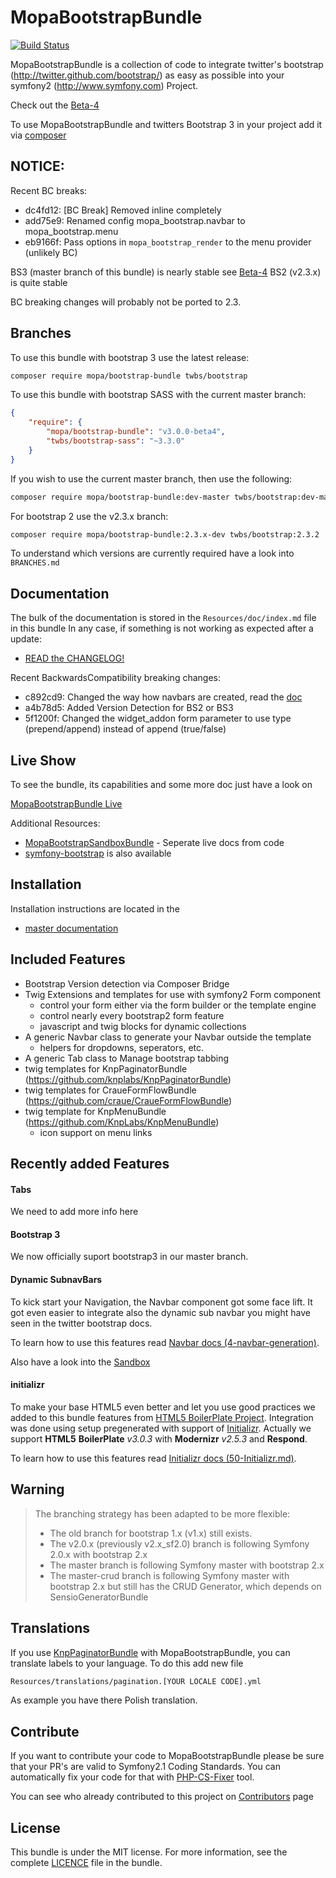 MopaBootstrapBundle
===================

[![Build Status](https://travis-ci.org/phiamo/MopaBootstrapBundle.svg?branch=master)](https://travis-ci.org/phiamo/MopaBootstrapBundle)

MopaBootstrapBundle is a collection of code to integrate twitter's bootstrap
(http://twitter.github.com/bootstrap/) as easy as possible into your symfony2
(http://www.symfony.com) Project.

Check out the [Beta-4](https://github.com/phiamo/MopaBootstrapBundle/releases/tag/v3.0.0-beta4)

To use MopaBootstrapBundle and twitters Bootstrap 3 in your project add it via [composer](https://github.com/phiamo/MopaBootstrapBundle/blob/master/Resources/doc/1-installation.md)

NOTICE:
-------

Recent BC breaks:

 * dc4fd12: [BC Break] Removed inline completely
 * add75e9: Renamed config mopa_bootstrap.navbar to mopa_bootstrap.menu
 * eb9166f: Pass options in `mopa_bootstrap_render` to the menu provider (unlikely BC)


BS3 (master branch of this bundle) is nearly stable see [Beta-4](https://github.com/phiamo/MopaBootstrapBundle/releases/tag/v3.0.0-beta4)
BS2 (v2.3.x) is quite stable

BC breaking changes will probably not be ported to 2.3.


Branches
--------

To use this bundle with bootstrap 3 use the latest release:

```sh
composer require mopa/bootstrap-bundle twbs/bootstrap
```

To use this bundle with bootstrap SASS with the current master branch:

``` json
{
    "require": {
        "mopa/bootstrap-bundle": "v3.0.0-beta4",
        "twbs/bootstrap-sass": "~3.3.0"
    }
}
```

If you wish to use the current master branch, then use the following:


```sh
composer require mopa/bootstrap-bundle:dev-master twbs/bootstrap:dev-master
```

For bootstrap 2 use the v2.3.x branch:

```sh
composer require mopa/bootstrap-bundle:2.3.x-dev twbs/bootstrap:2.3.2
```

To understand which versions are currently required have a look into `BRANCHES.md`

Documentation
-------------

The bulk of the documentation is stored in the `Resources/doc/index.md` file in this bundle
In any case, if something is not working as expected after a update:

* [READ the CHANGELOG!](https://github.com/phiamo/MopaBootstrapBundle/blob/master/CHANGELOG.md)

Recent BackwardsCompatibility breaking changes:

* c892cd9: Changed the way how navbars are created, read the [doc](https://github.com/phiamo/MopaBootstrapBundle/blob/master/Resources/doc/4-navbar-generation.md)
* a4b78d5: Added Version Detection for BS2 or BS3
* 5f1200f: Changed the widget_addon form parameter to use type (prepend/append) instead of append (true/false)

Live Show
---------

To see the bundle, its capabilities and some more doc just have a look on

[MopaBootstrapBundle Live](http://bootstrap.mohrenweiserpartner.de/mopa/bootstrap)

Additional Resources:

*  [MopaBootstrapSandboxBundle](http://github.com/phiamo/MopaBootstrapSandboxBundle) - Seperate live docs from code
*  [symfony-bootstrap](https://github.com/phiamo/symfony-bootstrap) is also available

Installation
------------

Installation instructions are located in the

* [master documentation](https://github.com/phiamo/MopaBootstrapBundle/blob/master/Resources/doc/1-installation.md)

Included Features
-----------------

* Bootstrap Version detection via Composer Bridge
* Twig Extensions and templates for use with symfony2 Form component
  * control your form either via the form builder or the template engine
  * control nearly every bootstrap2 form feature
  * javascript and twig blocks for dynamic collections
* A generic Navbar class to generate your Navbar outside the template
  * helpers for dropdowns, seperators, etc.
* A generic Tab class to Manage bootstrap tabbing
* twig templates for KnpPaginatorBundle (https://github.com/knplabs/KnpPaginatorBundle)
* twig templates for CraueFormFlowBundle (https://github.com/craue/CraueFormFlowBundle)
* twig template for KnpMenuBundle (https://github.com/KnpLabs/KnpMenuBundle)
  * icon support on menu links

Recently added Features
-----------------------
<h4>Tabs</h4>
We need to add more info here

<h4>Bootstrap 3</h4>

We now officially suport bootstrap3 in our master branch.

<h4>Dynamic SubnavBars</h4>

To kick start your Navigation, the Navbar component got some face lift.
It got even easier to integrate also the dynamic sub navbar you might have seen in the twitter bootstrap docs.

To learn how to use this features read [Navbar docs (4-navbar-generation)](https://github.com/phiamo/MopaBootstrapBundle/blob/master/Resources/doc/4-navbar-generation.md).

Also have a look into the [Sandbox](http://bootstrap.mohrenweiserpartner.de/mopa/bootstrap/navbar)

<h4>initializr</h4>

To make your base HTML5 even better and let you use good practices we added
to this bundle features from [HTML5 BoilerPlate Project](http://html5boilerplate.com/).
Integration was done using setup pregenerated with support of [Initializr](http://www.initializr.com/).
Actually we support __HTML5__ __BoilerPlate__ _v3.0.3_ with __Modernizr__ _v2.5.3_ and __Respond__.

To learn how to use this features read [Initializr docs (50-Initializr.md)](https://github.com/phiamo/MopaBootstrapBundle/blob/master/Resources/doc/50-initializr.md).

Warning
-------

> The branching strategy has been adapted to be more flexible:
> * The old branch for bootstrap 1.x (v1.x) still exists.
> * The v2.0.x (previously v2.x_sf2.0) branch is following Symfony 2.0.x with bootstrap 2.x
> * The master branch is following Symfony master with bootstrap 2.x
> * The master-crud branch is following Symfony master with bootstrap 2.x but still has the CRUD Generator, which depends on SensioGeneratorBundle

Translations
------------
If you use [KnpPaginatorBundle](https://github.com/KnpLabs/KnpPaginatorBundle) with MopaBootstrapBundle, you can translate labels to your language.
To do this add new file

```sh
Resources/translations/pagination.[YOUR LOCALE CODE].yml
```

As example you have there Polish translation.

Contribute
----------
If you want to contribute your code to MopaBootstrapBundle please be sure that your PR's
are valid to Symfony2.1 Coding Standards. You can automatically fix your code for that
with [PHP-CS-Fixer](http://cs.sensiolabs.org) tool.

You can see who already contributed to this project on [Contributors](https://github.com/phiamo/MopaBootstrapBundle/contributors) page

License
-------

This bundle is under the MIT license. For more information, see the complete [LICENCE](LICENCE) file in the bundle.
